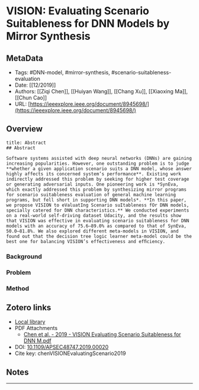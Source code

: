 # VISION: Evaluating Scenario Suitableness for DNN Models by Mirror Synthesis

## MetaData

* Tags: #DNN-model, #mirror-synthesis, #scenario-suitableness-evaluation
* Date: [[12/2019]]
* Authors: [[Ziqi Chen]], [[Huiyan Wang]], [[Chang Xu]], [[Xiaoxing Ma]], [[Chun Cao]]
* URL: [https://ieeexplore.ieee.org/document/8945698/](https://ieeexplore.ieee.org/document/8945698/)

## Overview

```ad-quote
title: Abstract
## Abstract

Software systems assisted with deep neural networks (DNNs) are gaining increasing popularities. However, one outstanding problem is to judge **whether a given application scenario suits a DNN model, whose answer highly affects its concerned system’s performance**. Existing work indirectly addressed this problem by seeking for higher test coverage or generating adversarial inputs. One pioneering work is *SynEva, which exactly addressed this problem by synthesizing mirror programs for scenario suitableness evaluation of general machine learning programs, but fell short in supporting DNN models*. **In this paper, we propose VISION to eValuatIng Scenario suItableness fOr DNN models, specially catered for DNN characteristics.** We conducted experiments on a real-world self-driving dataset Udacity, and the results show that VISION was effective in evaluating scenario suitableness for DNN models with an accuracy of 75.6–89.0% as compared to that of SynEva, 50.0–81.8%. We also explored different meta-models in VISION, and found out that the decision tree logic learner meta-model could be the best one for balancing VISION’s effectiveness and efﬁciency.

```

### Background

### Problem

### Method

## Zotero links

* [Local library](zotero://select/items/1_85U6LHBN)
* PDF Attachments
	- [Chen et al. - 2019 - VISION Evaluating Scenario Suitableness for DNN M.pdf](zotero://open-pdf/library/items/NYECIXGN)
* DOI: [10.1109/APSEC48747.2019.00020](https://doi.org/10.1109/APSEC48747.2019.00020)
* Cite key: chenVISIONEvaluatingScenario2019

## Notes











***

